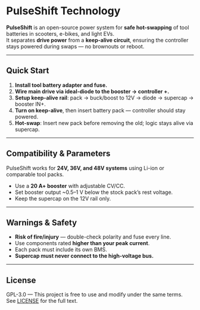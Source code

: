 # PulseShift Technology

**PulseShift** is an open-source power system for **safe hot-swapping** of tool batteries in scooters, e-bikes, and light EVs.  
It separates **drive power** from a **keep-alive circuit**, ensuring the controller stays powered during swaps — no brownouts or reboot.

---


## Quick Start

1. **Install tool battery adapter and fuse.**  
2. **Wire main drive via ideal-diode to the booster → controller +.**  
3. **Setup keep-alive rail**: pack → buck/boost to 12V → diode → supercap → booster IN+.  
4. **Turn on keep-alive**, then insert battery pack — controller should stay powered.  
5. **Hot-swap**: Insert new pack before removing the old; logic stays alive via supercap.

---

## Compatibility & Parameters

PulseShift works for **24V, 36V, and 48V systems** using Li-ion or comparable tool packs.  
- Use a **20 A+ booster** with adjustable CV/CC.  
- Set booster output ~0.5–1 V below the stock pack’s rest voltage.  
- Keep the supercap on the 12V rail only.

---

## Warnings & Safety

- **Risk of fire/injury** — double-check polarity and fuse every line.  
- Use components rated **higher than your peak current**.  
- Each pack must include its own BMS.  
- **Supercap must never connect to the high-voltage bus.**

---

## License

GPL-3.0 — This project is free to use and modify under the same terms.  
See [LICENSE](LICENSE) for the full text.
